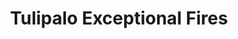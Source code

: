 ---
title: "Tulipalo Exceptional Fires"
url: /chester-le-street/tulipalo-exceptional-fires/
shop: Kamine & Öfen
---